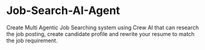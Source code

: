 # Job-Search-AI-Agent
Create Multi Agentic Job Searching system using Crew AI that can research the job posting, create candidate profile and rewrite your resume to match the job requirement.
